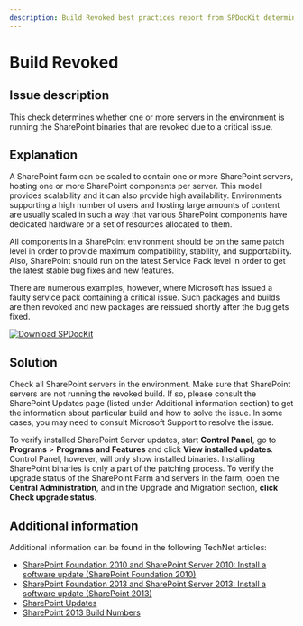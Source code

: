 ```yaml
---
description: Build Revoked best practices report from SPDocKit determines whether one or more servers in the environment is running the SharePoint binaries that are revoked due to a critical issue.
---
```


# Build Revoked

## Issue description

This check determines whether one or more servers in the environment is running the SharePoint binaries that are revoked due to a critical issue.

## Explanation

A SharePoint farm can be scaled to contain one or more SharePoint servers, hosting one or more SharePoint components per server. This model provides scalability and it can also provide high availability. Environments supporting a high number of users and hosting large amounts of content are usually scaled in such a way that various SharePoint components have dedicated hardware or a set of resources allocated to them.

All components in a SharePoint environment should be on the same patch level in order to provide maximum compatibility, stability, and supportability. Also, SharePoint should run on the latest Service Pack level in order to get the latest stable bug fixes and new features.

There are numerous examples, however, where Microsoft has issued a faulty service pack containing a critical issue. Such packages and builds are then revoked and new packages are reissued shortly after the bug gets fixed.

[![Download SPDocKit](/img/spdockit-download.png)](http://bit.ly/2US0Zna)

## Solution

Check all SharePoint servers in the environment. Make sure that SharePoint servers are not running the revoked build. If so, please consult the SharePoint Updates page \(listed under Additional information section\) to get the information about particular build and how to solve the issue. In some cases, you may need to consult Microsoft Support to resolve the issue.

To verify installed SharePoint Server updates, start **Control Panel**, go to **Programs** &gt; **Programs and Features** and click **View installed updates**. Control Panel, however, will only show installed binaries. Installing SharePoint binaries is only a part of the patching process. To verify the upgrade status of the SharePoint Farm and servers in the farm, open the **Central Administration**, and in the Upgrade and Migration section, **click Check upgrade status**.

## Additional information

Additional information can be found in the following TechNet articles:

* [SharePoint Foundation 2010 and SharePoint Server 2010: Install a software update \(SharePoint Foundation 2010\)](https://technet.microsoft.com/en-us/library/ff806325%28v=office.14%29.aspx)
* [SharePoint Foundation 2013 and SharePoint Server 2013: Install a software update \(SharePoint 2013\)](https://technet.microsoft.com/en-us/library/ff806338.aspx)
* [SharePoint Updates](https://technet.microsoft.com/library/4b32dfba-1af6-4077-9a92-7cec8f220f20)
* [SharePoint 2013 Build Numbers](http://www.toddklindt.com/blog/Lists/Posts/Post.aspx?ID=346)

